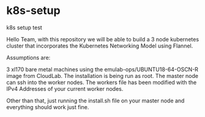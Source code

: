 # k8s-setup
k8s setup test

Hello Team, with this repository we will be able to build a 3 node kubernetes cluster
that incorporates the Kubernetes Networking Model using Flannel.

Assumptions are:

3 xl170 bare metal machines using the emulab-ops/UBUNTU18-64-OSCN-R image from CloudLab.
The installation is being run as root.
The master node can ssh into the worker nodes.
The workers file has been modified with the IPv4 Addresses of your current worker nodes.
    
Other than that, just running the install.sh file on your master node and everything should work just fine.
